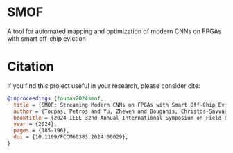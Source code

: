 # SMOF
A tool for automated mapping and optimization of modern CNNs on FPGAs with smart off-chip eviction

# Citation

If you find this project useful in your research, please consider cite:

```BibTeX
@inproceedings {toupas2024smof,
  title = {SMOF: Streaming Modern CNNs on FPGAs with Smart Off-Chip Eviction},
  author = {Toupas, Petros and Yu, Zhewen and Bouganis, Christos-Savvas and Tzovaras, Dimitrios},
  booktitle = {2024 IEEE 32nd Annual International Symposium on Field-Programmable Custom Computing Machines (FCCM)},
  year = {2024},
  pages = {185-196},
  doi = {10.1109/FCCM60383.2024.00029},
}
